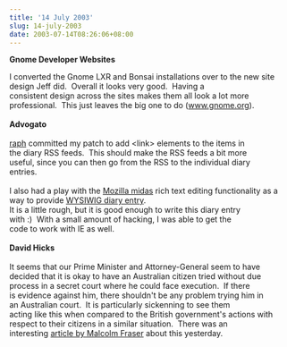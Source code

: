 ```yaml
---
title: '14 July 2003'
slug: 14-july-2003
date: 2003-07-14T08:26:06+08:00
---
```


**Gnome Developer Websites**

I converted the Gnome LXR and Bonsai installations over to the new site\
design Jeff did.  Overall it looks very good.  Having a\
consistent design across the sites makes them all look a lot more\
professional.  This just leaves the big one to do (www.gnome.org).\
\
**Advogato**\
\
[raph](http://www.advogato.org/person/raph/) committed my patch to add
\<link\> elements to the items in\
the diary RSS feeds.  This should make the RSS feeds a bit more\
useful, since you can then go from the RSS to the individual diary\
entries.\
\
I also had a play with the [Mozilla
midas](http://www.mozilla.org/editor/midas-spec.html) rich text editing
functionality as a way to provide [WYSIWIG diary
entry](http://www.daa.com.au/%7Ejames/files/advogato-diary.html). \
It is a little rough, but it is good enough to write this diary entry\
with :)  With a small amount of hacking, I was able to get the\
code to work with IE as well.\
\
**David Hicks**\
\
It seems that our Prime Minister and Attorney-General seem to have\
decided that it is okay to have an Australian citizen tried without due\
process in a secret court where he could face execution.  If there\
is evidence against him, there shouldn\'t be any problem trying him in\
an Australian court.  It is particularly sickenning to see them\
acting like this when compared to the British government\'s actions
with\
respect to their citizens in a similar situation.  There was an\
interesting [article by Malcolm
Fraser](http://www.smh.com.au/articles/2003/07/13/1058034877654.html)
about this yesterday.
